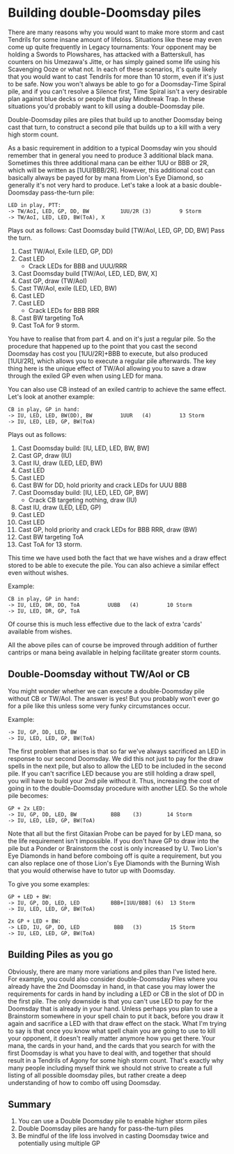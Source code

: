 # Building double-Doomsday piles

There are many reasons why you would want to make more storm and cast Tendrils
for some insane amount of lifeloss. Situations like these may even come up quite
frequently in Legacy tournaments: Your opponent may be holding a Swords to
Plowshares, has attacked with a Batterskull, has counters on his Umezawa's
Jitte, or has simply gained some life using his Scavenging Ooze or what not. In
each of these scenarios, it's quite likely that you would want to cast Tendrils
for more than 10 storm, even if it's just to be safe. Now you won't always be
able to go for a Doomsday-Time Spiral pile, and if you can't resolve a Silence
first, Time Spiral isn't a very desirable plan against blue decks or people that
play Mindbreak Trap. In these situations you'd probably want to kill using a
double-Doomsday pile.

Double-Doomsday piles are piles that build up to another Doomsday being cast
that turn, to construct a second pile that builds up to a kill with a very high
storm count.

As a basic requirement in addition to a typical Doomsday win you should remember
that in general you need to produce 3 additional black mana. Sometimes this
three additional mana can be either 1UU or BBB or 2R, which will be written as
[1UU/BBB/2R]. However, this additional cost can basically always be payed for by
mana from Lion's Eye Diamond, so generally it's not very hard to produce. Let's
take a look at a basic double-Doomsday pass-the-turn pile:

```
LED in play, PTT:
-> TW/AoI, LED, GP, DD, BW          1UU/2R (3)         9 Storm
-> TW/AoI, LED, LED, BW(ToA), X
```

Plays out as follows:
Cast Doomsday build [TW/AoI, LED, GP, DD, BW]
Pass the turn.

1. Cast TW/AoI, Exile (LED, GP, DD)
2. Cast LED
   - Crack LEDs for BBB and UUU/RRR
3. Cast Doomsday build [TW/AoI, LED, LED, BW, X]
4. Cast GP, draw (TW/AoI)
5. Cast TW/AoI, exile (LED, LED, BW)
6. Cast LED
7. Cast LED
   - Crack LEDs for BBB RRR
8. Cast BW targeting ToA
9. Cast ToA for 9 storm.

You have to realise that from part 4. and on it's just a regular pile. So the
procedure that happened up to the point that you cast the second Doomsday has
cost you [1UU/2R]+BBB to execute, but also produced [1UU/2R], which allows you
to execute a regular pile afterwards. The key thing here is the unique effect of
TW/AoI allowing you to save a draw through the exiled GP even when using LED for
mana.

You can also use CB instead of an exiled cantrip to achieve the same effect.
Let's look at another example:

```
CB in play, GP in hand:
-> IU, LED, LED, BW(DD), BW         1UUR   (4)         13 Storm
-> IU, LED, LED, GP, BW(ToA)
```

Plays out as follows:

1. Cast Doomsday build: [IU, LED, LED, BW, BW]
2. Cast GP, draw (IU)
4. Cast IU, draw (LED, LED, BW)
5. Cast LED
6. Cast LED
7. Cast BW for DD, hold priority and crack LEDs for UUU BBB
7. Cast Doomsday build: [IU, LED, LED, GP, BW]
   - Crack CB targeting nothing, draw (IU)
8. Cast IU, draw (LED, LED, GP)
9. Cast LED
10. Cast LED
11. Cast GP, hold priority and crack LEDs for BBB RRR, draw (BW)
12. Cast BW targeting ToA
13. Cast ToA for 13 storm.

This time we have used both the fact that we have wishes and a draw effect
stored to be able to execute the pile. You can
also achieve a similar effect even without wishes.

Example:

```
CB in play, GP in hand:
-> IU, LED, DR, DD, ToA         UUBB   (4)         10 Storm
-> IU, LED, DR, GP, ToA
```

Of course this is much less effective due to the lack of extra 'cards' available
from wishes.

All the above piles can of course be improved through addition of further
cantrips or mana being available in helping facilitate greater storm counts.

## Double-Doomsday without TW/AoI or CB

You might wonder whether we can execute a double-Doomsday pile without CB or
TW/AoI. The answer is yes! But you probably won't ever go for a pile like this
unless some very funky circumstances occur.

Example:

```
-> IU, GP, DD, LED, BW
-> IU, LED, LED, GP, BW(ToA)
```

The first problem that arises is that so far we've always sacrificed an LED in
response to our second Doomsday. We did this not just to pay for the draw spells
in the next pile, but also to allow the LED to be included in the second pile.
If you can't sacrifice LED because you are still holding a draw spell, you will
have to build your 2nd pile without it. Thus, increasing the cost of going in to
the double-Doomsday procedure with another LED. So the whole pile becomes:

```
GP + 2x LED:
-> IU, GP, DD, LED, BW           BBB    (3)        14 Storm
-> IU, LED, LED, GP, BW(ToA)
```

Note that all but the first Gitaxian Probe can be payed for by LED mana, so the
life requirement isn't impossible. If you don't have GP to draw into the pile
but a Ponder or Brainstorm the cost is only increased by U. Two Lion's Eye
Diamonds in hand before comboing off is quite a requirement, but you can also
replace one of those Lion's Eye Diamonds with the Burning Wish that you would
otherwise have to tutor up with Doomsday.

To give you some examples:

```
GP + LED + BW:
-> IU, GP, DD, LED, LED          BBB+[1UU/BBB] (6)  13 Storm
-> IU, LED, LED, GP, BW(ToA)

2x GP + LED + BW:
-> LED, IU, GP, DD, LED           BBB   (3)         15 Storm
-> IU, LED, LED, GP, BW(ToA)
```

## Building Piles as you go

Obviously, there are many more variations and piles than I've listed here. For
example, you could also consider double-Doomsday Piles where you already have
the 2nd Doomsday in hand, in that case you may lower the requirements for cards
in hand by including a LED or CB in the slot of DD in the first pile. The only
downside is that you can't use LED to pay for the Doomsday that is already in
your hand. Unless perhaps you plan to use a Brainstorm somewhere in your spell
chain to put it back, before you draw it again and sacrifice a LED with that
draw effect on the stack. What I'm trying to say is that once you know what
spell chain you are going to use to kill your opponent, it doesn't really matter
anymore how you get there. Your mana, the cards in your hand, and the cards that
you search for with the first Doomsday is what you have to deal with, and
together that should result in a Tendrils of Agony for some high storm count.
That's exactly why many people including myself think we should not strive to
create a full listing of all possible doomsday piles, but rather create a deep
understanding of how to combo off using Doomsday.

## Summary

1. You can use a Double Doomsday pile to enable higher storm piles
2. Double Doomsday piles are handy for pass-the-turn piles
3. Be mindful of the life loss involved in casting Doomsday twice and
   potentially using multiple GP
